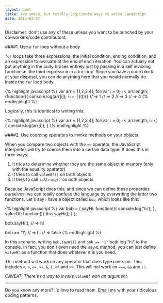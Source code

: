 ```yaml
---
layout: post
title: Two inane, but totally legitimate ways to write JavaScript
date: 2014-02-07
---
```


Disclaimer: don't use any of these unless you want to be punched by your co-workers/code contributors.

####1. Use a `for` loop without a body

`for` loops take three expressions; the initial condition, ending condition, and an expression to evaluate at the end of each iteration. You can actually not put anything in the curly braces entirely just by passing in a self invoking function as the third expression in a for loop. Since you have a code block at your disposal, you can do anything here that you would normally do inside the `for` loop body.

{% highlight javascript %}
var arr = [1,2,3,4];
for(var i = 0; i < arr.length; (function(){
  console.log(arr[i]);
  i++;
})()){}
// => 1
// => 2
// => 3
// => 4
{% endhighlight %}

Logically, this is identical to writing this:

{% highlight javascript %}
var arr = [1,2,3,4];
for(var i = 0; i < arr.length; i++){
  console.log(arr[i]);
}
{% endhighlight %}

####2. Use coercing operators to invoke methods on your objects.

When you compare two objects with the `==` operator, the JavaScript interpreter will try to coerce them into a certain data type. It does this in three ways:

1. It tries to determine whether they are the same object in memory (only with the equality operator)
2. It tries to call `valueOf()` on both objects
3. It tries to call `toString()` on both objects

Because JavaScript does this, and since we can define these properties ourselves, we can totally confuse the language by overwriting the latter two functions. Let's say I have a object called `bob`, which looks like this:

{% highlight javascript %}
var bob = {
  sayHi: function(){
    console.log('hi');
  },
  valueOf: function(){
    this.sayHi();
  }
};

bob.sayHi();
// => hi

bob == '1';
// => hi
// => false
{% endhighlight %}

In this scenario, writing `bob.sayHi()` and `bob == '1'` both log "hi" to the console. In fact, you don't even need the `sayHi` method, you can just define `valueOf` as a function that does whatever it is you need.

This method will work on any operator that does type coersion. This includes `<`, `>`, `<=`, `>=`, `&`, `|`, `<<` and `>>`. This will *not* work on `===`, `&&` and `||`.

*CAVEAT: There's no way to invoke* `valueOf` *with an argument.*

---

Do you know any more? I'd love to read them. [Email me](mailto:daniel.h.chao@gmail.com) with your ridiculous coding patterns.